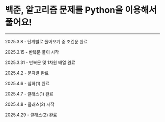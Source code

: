 # 백준, 알고리즘 문제를 Python을 이용해서 풀어요!

---

2025.3.8 - 단계별로 풀어보기 중 조건문 완료

2025.3.15 - 반복문 풀이 시작

2025.3.31 - 반복문 및 1차원 배열 완료

2025.4.2 - 문자열 완료

2025.4.6 - 심화(1) 완료

2025.4.7 - 클래스(1) 완료

2025.4.8 - 클래스(2) 시작

2025.4.29 - 클래스(2) 완료
